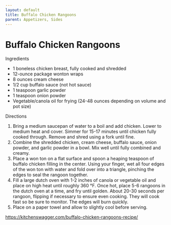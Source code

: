 ```yaml
---
layout: default
title: Buffalo Chicken Rangoons
parent: Appetizers, Sides
---
```

# Buffalo Chicken Rangoons

Ingredients

  * 1 boneless chicken breast, fully cooked and shredded
  * 12-ounce package wonton wraps
  * 8 ounces cream cheese
  * 1/2 cup buffalo sauce (not hot sauce)
  * 1 teaspoon garlic powder
  * 1 teaspoon onion powder
  * Vegetable/canola oil for frying (24-48 ounces depending on volume and pot size)

Directions

  1. Bring a medium saucepan of water to a boil and add chicken. Lower to medium heat and cover. Simmer for 15-17 minutes until chicken fully cooked through. Remove and shred using a fork until fine.
  2. Combine the shredded chicken, cream cheese, buffalo sauce, onion powder, and garlic powder in a bowl. Mix well until fully combined and creamy.
  3. Place a won ton on a flat surface and spoon a heaping teaspoon of buffalo chicken filling in the center. Using your finger, wet all four edges of the won ton with water and fold over into a triangle, pinching the edges to seal the rangoon together.
  4. Fill a large dutch oven with 1-2 inches of canola or vegetable oil and place on high heat until roughly 360 °F. Once hot, place 5-6 rangoons in the dutch oven at a time, and fry until golden. About 20-30 seconds per rangoon, flipping if necessary to ensure even cooking. They will cook fast so be sure to monitor. The edges will burn quickly.
  5. Place on a paper towel and allow to slightly cool before serving.

<https://kitchenswagger.com/buffalo-chicken-rangoons-recipe/>